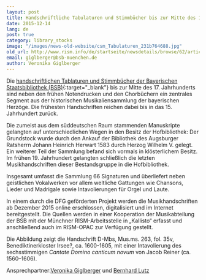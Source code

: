 ```yaml
---
layout: post
title: Handschriftliche Tabulaturen und Stimmbücher bis zur Mitte des 17. Jahrhunderts der Bayerischen Staatsbliothek München
date: 2015-12-14
lang: de
post: true
category: library_stocks
image: "/images/news-old-website/csm_Tabulaturen_231b764688.jpg"
old_url: http://www.rism.info/de/startseite/newsdetails/browse/62/article/64/manuscript-tablatures-and-partbooks-up-to-the-17th-century-in-the-bavarian-state-library.html
email: giglberger@bsb-muenchen.de
author: Veronika Giglberger
---
```


Die [handschriftlichen Tablaturen und Stimmbücher der Bayerischen Staatsbibliothek (BSB)](http://www.digitale-sammlungen.de/index.html?c=sammlung&projekt=1448525517&l=de){:target="_blank"} bis zur Mitte des 17. Jahrhunderts sind neben den frühen Notendrucken und den Chorbüchern ein zentrales Segment aus der historischen Musikaliensammlung der bayerischen Herzöge. Die frühesten Handschriften reichen dabei bis in das 15. Jahrhundert zurück.

Die zumeist aus dem süddeutschen Raum stammenden Manuskripte gelangten auf unterschiedlichen Wegen in den Besitz der Hofbibliothek: Der Grundstock wurde durch den Ankauf der Bibliothek des Augsburger Ratsherrn Johann Heinrich Herwart 1583 durch Herzog Wilhelm V. gelegt. Ein weiterer Teil der Sammlung befand sich vormals in klösterlichem Besitz. Im frühen 19. Jahrhundert gelangten schließlich die letzten Musikhandschriften dieser Bestandsgruppe in die Hofbibliothek.

Insgesamt umfasst die Sammlung 66 Signaturen und überliefert neben geistlichen Vokalwerken vor allem weltliche Gattungen wie Chansons, Lieder und Madrigale sowie Intavolierungen für Orgel und Laute.

In einem durch die DFG geförderten Projekt werden die Musikhandschriften ab Dezember 2015 online erschlossen, digitalisiert und im Internet bereitgestellt. Die Quellen werden in einer Kooperation der Musikabteilung der BSB mit der Münchner RISM-Arbeitsstelle in „Kallisto“ erfasst und anschließend auch im RISM-OPAC zur Verfügung gestellt.

Die Abbildung zeigt die Handschrift D-Mbs, Mus.ms. 263, fol. 35v, Benediktinerkloster Irsee?, ca. 1600-1605, mit einer Intavolierung des sechsstimmigen _Cantate Domino canticum novum_ von Jacob Reiner (ca. 1560–1606).


Ansprechpartner:[Veronika Giglberger](mailto:giglberger@bsb-muenchen.de) und [Bernhard Lutz](mailto:Bernhard.Lutz@bsb-muenchen.de)
